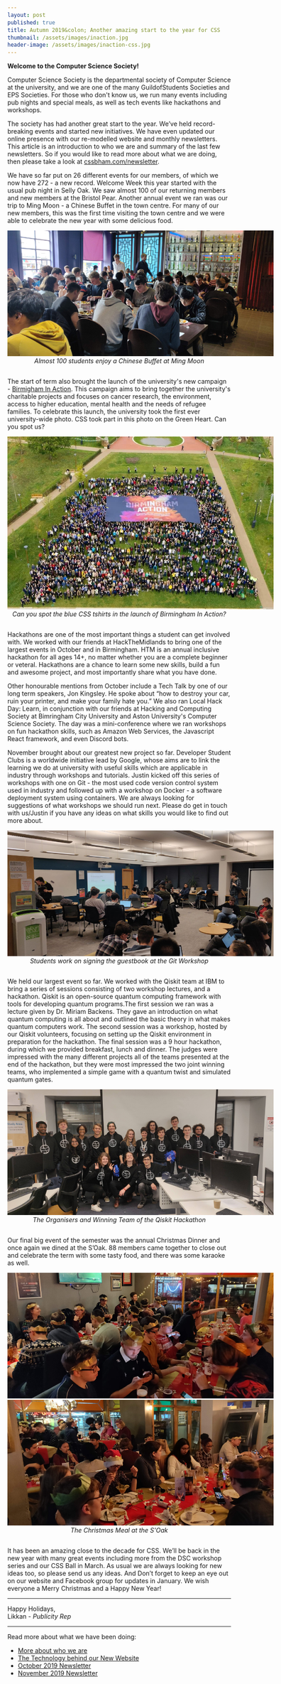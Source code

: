 ```yaml
---
layout: post
published: true
title: Autumn 2019&colon; Another amazing start to the year for CSS
thumbnail: /assets/images/inaction.jpg
header-image: /assets/images/inaction-css.jpg
---
```

**Welcome to the Computer Science Society!**

Computer Science Society is the departmental society of Computer Science at the university, and we are one of the many GuildofStudents Societies and EPS Societies. For those who don't know us, we run many events including pub nights and special meals, as well as tech events like hackathons and workshops.

The society has had another great start to the year. We’ve held record-breaking events and started new initiatives. We have even updated our online presence with our re-modelled website and monthly newsletters. This article is an introduction to who we are and  summary of the last few newsletters. So if you would like to read more about what we are doing, then please take a look at [cssbham.com/newsletter](https://cssbham.com/newsletter).

We have so far put on 26 different events for our members, of which we now have 272 - a new record. Welcome Week this year started with the usual pub night in Selly Oak. We saw almost 100 of our returning members and new members at the Bristol Pear. Another annual event we ran was our trip to Ming Moon - a Chinese Buffet in the town centre. For many of our new members, this was the first time visiting the town centre and we were able to celebrate the new year with some delicious food.

<div align="center">
<img src="/assets/images/ming-moon.jpg" style="max-height:40vh;width:auto;max-width:600px;">
<p style="transform:translateY(-15px);"><em>Almost 100 students enjoy a Chinese Buffet at Ming Moon</em>
</p></div>

The start of term also brought the launch of the university's new campaign - [Birmigham In Action](https://birmingham.ac.uk/action). This campaign aims to bring together the university's charitable projects and focuses on cancer research, the environment, access to higher education, mental health and the needs of refugee families. To celebrate this launch, the university took the first ever university-wide photo. CSS took part in this photo on the Green Heart. Can you spot us?

<div align="center">
<img src="/assets/images/inaction.jpg" style="max-height:40vh;width:auto;max-width:600px;">
<p style="transform:translateY(-15px);"><em>Can you spot the blue CSS tshirts in the launch of Birmingham In Action?</em>
</p></div>

Hackathons are one of the most important things a  student can get involved with. We worked with our friends at HackTheMidlands to bring one of the largest events in October and in Birmingham. HTM is an annual inclusive hackathon for all ages 14+, no matter whether you are a complete beginner or veteral. Hackathons are a chance to learn some new skills, build a fun and awesome project, and most importantly share what you have done.

Other honourable mentions from October include a Tech Talk by one of our long term speakers, Jon Kingsley. He spoke about “how to destroy your car, ruin your printer, and make your family hate you.” We also ran Local Hack Day: Learn, in conjunction with our friends at Hacking and Computing Society at Bimringham City University and Aston University's Computer Science Society. The day was a mini-conference where we ran workshops on fun hackathon skills, such as Amazon Web Services, the Javascript React framework, and even Discord bots.

November brought about our greatest new project so far. Developer Student Clubs is a worldwide initiative lead by Google, whose aims are to link the learning we do at university with useful skills which are applicable in industry through workshops and tutorials. Justin kicked off this series of workshops with one on Git - the most used code version control system used in industry and followed up with a workshop on Docker - a software deployment system using containers. We are always looking for suggestions of what workshops we should run next. Please do get in touch with us/Justin if you have any ideas on what skills you would like to find out more about.

<div align="center">
<img src="/assets/images/git-workshop.jpg" style="max-height:40vh;width:auto;max-width:600px;">
<p style="transform:translateY(-15px);"><em>Students work on signing the guestbook at the Git Workshop</em>
</p></div>

We held our largest event so far. We worked with the Qiskit team at IBM to bring a series of sessions consisting of two workshop lectures, and a hackathon. Qiskit is an open-source quantum computing framework with tools for developing quantum programs.The first session we ran was a lecture given by Dr. Miriam Backens. They gave an introduction on what quantum computing is all about and outlined the basic theory in what makes quantum computers work. The second session was a workshop, hosted by our Qiskit volunteers, focusing on setting up the Qiskit environment in preparation for the hackathon. The final session was a 9 hour hackathon, during which we provided breakfast, lunch and dinner. The judges were impressed with the many different projects all of the teams presented at the end of the hackathon, but they were most impressed the two joint winning teams, who implemented a simple game with a quantum twist and simulated quantum gates.

<div align="center">
<img src="/assets/images/qiskit.jpg" style="max-height:40vh;width:auto;max-width:600px;">
<p style="transform:translateY(-15px);"><em>The Organisers and Winning Team of the Qiskit Hackathon</em>
</p></div>

Our final big event of the semester was the annual Christmas Dinner and once again we dined at the S’Oak. 88 members came together to close out and celebrate the term with some tasty food, and there was some karaoke as well.

<div align="center">
<img src="/assets/images/xmas-meal.jpg" style="max-height:40vh;width:auto;max-width:600px;">
<img src="/assets/images/xmas-meal-2.jpg" style="max-height:40vh;width:auto;max-width:600px;">
<p style="transform:translateY(-15px);"><em>The Christmas Meal at the S'Oak</em>
</p></div>

It has been an amazing close to the decade for CSS. We’ll be back in the new year with many great events including more from the DSC workshop series and our CSS Ball in March. As usual we are always looking for new ideas too, so please send us any ideas. And Don’t forget to keep an eye out on our website and Facebook group for updates in January. We wish everyone a Merry Christmas and a Happy New Year!

- - -

Happy Holidays,\
Likkan - *Publicity Rep*

- - -

Read more about what we have been doing:

* [More about who we are](http://cssbham.com/about)
* [The Technology behind our New Website](http://cssbham.com/newsletter/website-update)
* [October 2019 Newsletter](http://cssbham.com/newsletter/october-2019)
* [November 2019 Newsletter](http://cssbham.com/newsletter/november-2019)
